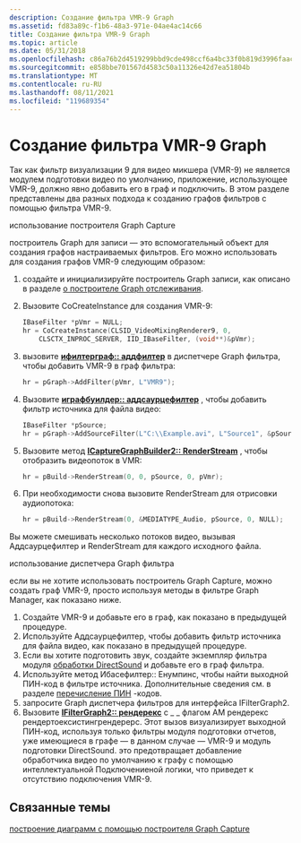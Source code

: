 ```yaml
---
description: Создание фильтра VMR-9 Graph
ms.assetid: fd83a89c-f1b6-48a3-971e-04ae4ac14c66
title: Создание фильтра VMR-9 Graph
ms.topic: article
ms.date: 05/31/2018
ms.openlocfilehash: c86a76b2d4519299bbd9cde498ccf6a4bc33f0b819d3996faac794154d08c8bb
ms.sourcegitcommit: e858bbe701567d4583c50a11326e42d7ea51804b
ms.translationtype: MT
ms.contentlocale: ru-RU
ms.lasthandoff: 08/11/2021
ms.locfileid: "119689354"
---
```

# <a name="building-a-vmr-9-filter-graph"></a>Создание фильтра VMR-9 Graph

Так как фильтр визуализации 9 для видео микшера (VMR-9) не является модулем подготовки видео по умолчанию, приложение, использующее VMR-9, должно явно добавить его в граф и подключить. В этом разделе представлены два разных подхода к созданию графов фильтров с помощью фильтра VMR-9.

использование построителя Graph Capture

построитель Graph для записи — это вспомогательный объект для создания графов настраиваемых фильтров. Его можно использовать для создания графов VMR-9 следующим образом:

1.  создайте и инициализируйте построитель Graph записи, как описано в разделе [о построителе Graph отслеживания](about-the-capture-graph-builder.md).
2.  Вызовите CoCreateInstance для создания VMR-9:
    ```C++
    IBaseFilter *pVmr = NULL;
    hr = CoCreateInstance(CLSID_VideoMixingRenderer9, 0, 
        CLSCTX_INPROC_SERVER, IID_IBaseFilter, (void**)&pVmr);
    ```

    

3.  вызовите [**ифилтерграф:: аддфилтер**](/windows/desktop/api/Strmif/nf-strmif-ifiltergraph-addfilter) в диспетчере Graph фильтра, чтобы добавить VMR-9 в граф фильтра:
    ```C++
    hr = pGraph->AddFilter(pVmr, L"VMR9");
    ```

    

4.  Вызовите [**играфбуилдер:: аддсаурцефилтер**](/windows/desktop/api/Strmif/nf-strmif-igraphbuilder-addsourcefilter) , чтобы добавить фильтр источника для файла видео:
    ```C++
    IBaseFilter *pSource;
    hr = pGraph->AddSourceFilter(L"C:\\Example.avi", L"Source1", &pSource);
    ```

    

5.  Вызовите метод [**ICaptureGraphBuilder2:: RenderStream**](/windows/desktop/api/Strmif/nf-strmif-icapturegraphbuilder2-renderstream) , чтобы отобразить видеопоток в VMR:
    ```C++
    hr = pBuild->RenderStream(0, 0, pSource, 0, pVmr);  
    ```

    

6.  При необходимости снова вызовите RenderStream для отрисовки аудиопотока:
    ```C++
    hr = pBuild->RenderStream(0, &MEDIATYPE_Audio, pSource, 0, NULL);
    ```

    

Вы можете смешивать несколько потоков видео, вызывая Аддсаурцефилтер и RenderStream для каждого исходного файла.

использование диспетчера Graph фильтра

если вы не хотите использовать построитель Graph Capture, можно создать граф VMR-9, просто используя методы в фильтре Graph Manager, как показано ниже.

1.  Создайте VMR-9 и добавьте его в граф, как показано в предыдущей процедуре.
2.  Используйте Аддсаурцефилтер, чтобы добавить фильтр источника для файла видео, как показано в предыдущей процедуре.
3.  Если вы хотите подготовить звук, создайте экземпляр фильтра модуля [обработки DirectSound](directsound-renderer-filter.md) и добавьте его в граф фильтра.
4.  Используйте метод Ибасефилтер:: Енумпинс, чтобы найти выходной ПИН-код в фильтре источника. Дополнительные сведения см. в разделе [перечисление ПИН](enumerating-pins.md) -кодов.
5.  запросите Graph диспетчера фильтров для интерфейса IFilterGraph2.
6.  Вызовите [**IFilterGraph2:: рендерекс**](/windows/desktop/api/Strmif/nf-strmif-ifiltergraph2-renderex) с \_ \_ флагом AM рендерекс рендертоексистингрендерерс. Этот вызов визуализирует выходной ПИН-код, используя только фильтры модуля подготовки отчетов, уже имеющиеся в графе — в данном случае — VMR-9 и модуль подготовки DirectSound. это предотвращает добавление обработчика видео по умолчанию к графу с помощью интеллектуальной Подключениеной логики, что приведет к отсутствию подключения VMR-9.

## <a name="related-topics"></a>Связанные темы

<dl> <dt>

[построение диаграмм с помощью построителя Graph Capture](building-graphs-with-the-capture-graph-builder.md)
</dt> </dl>

 

 



